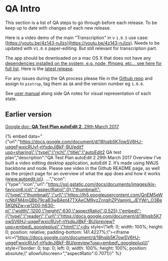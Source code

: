 # QA Intro

This section is a list of QA steps to go through before each release. To be keep up to date with changes of each new release.

Here is a video demo of the main "Transcription" in v `1.0.5` use case: [https://youtu.be/4z143-nJlzs](https://youtu.be/4z143-nJlzs). Needs to be updated with v`1.0.6` paper-editing. But still relevant for transcription part.

The app should be downloaded on a mac OS X that does not have any [dependencies installed on the system, e.g. node, ffmpeg, etc... see here for full list](). Here is the [latest release](https://github.com/OpenNewsLabs/autoEdit_2/releases).

For any issues during the QA process please file in the [Github repo](https://github.com/OpenNewsLabs/autoEdit_2) and assign to `pietrop`, tag them as `QA` and the version number eg `1.0.6`.

See [user manual](https://pietropassarelli.gitbooks.io/autoedit2-user-manual/content/transcribing.html) along side QA notes for visual representation of each state.

## Earlier version 

[Google doc: **QA Test Plan autoEdit 2,** 29th March 2017 ](https://docs.google.com/document/d/18hqjb5K7owSV6HJ-uqgeFwxicRUvf-nYsdpJiBkF-BU/edit?usp=sharing)

{% embed data="{\"url\":\"https://docs.google.com/document/d/18hqjb5K7owSV6HJ-uqgeFwxicRUvf-nYsdpJiBkF-BU/edit?usp=sharing\",\"type\":\"rich\",\"title\":\"autoEdit2 QA test plan\",\"description\":\"QA Test Plan autoEdit 2 29th March 2017 Overview I’ve built a video editing desktop application, autoEdit 2. It’s made using NWJS backbone and node. Please see video in the Github README page, as well as the project page for an overview of what the app does and how it works \(www.autoedit.io\).  ...\",\"icon\":{\"type\":\"icon\",\"url\":\"https://ssl.gstatic.com/docs/documents/images/kix-favicon6.ico\",\"aspectRatio\":0},\"thumbnail\":{\"type\":\"thumbnail\",\"url\":\"https://lh5.googleusercontent.com/QnEM5eWrcNbFM4mQBb79caB3wBApt47TXAeCM9yzZnrqjhZPVamjn\_JEYWr\_O3Be5KQNZw=w1200-h630-p\",\"width\":1200,\"height\":630,\"aspectRatio\":0.525},\"embed\":{\"type\":\"reader\",\"url\":\"https://docs.google.com/document/d/18hqjb5K7owSV6HJ-uqgeFwxicRUvf-nYsdpJiBkF-BU/preview?usp=embed\_googleplus\",\"html\":\"<div style=\\\"left: 0; width: 100%; height: 0; position: relative; padding-bottom: 141.4227%;\\\"><iframe src=\\\"https://docs.google.com/document/d/18hqjb5K7owSV6HJ-uqgeFwxicRUvf-nYsdpJiBkF-BU/preview?usp=embed\_googleplus\\\" style=\\\"border: 0; top: 0; left: 0; width: 100%; height: 100%; position: absolute;\\\" allowfullscreen></iframe></div>\",\"aspectRatio\":0.7071}}" %}

## 

